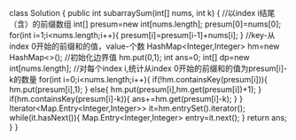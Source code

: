 class Solution {
    public int subarraySum(int[] nums, int k) {
        //以index i结尾（含）的前缀数组
        int[] presum=new int[nums.length];
        presum[0]=nums[0];
        for(int i=1;i<nums.length;i++){
            presum[i]=presum[i-1]+nums[i];
        }
        //key-从index 0开始的前缀和的值，value-个数
        HashMap<Integer,Integer> hm=new HashMap<>();
        //初始化边界值
        hm.put(0,1);
        int ans=0;
        int[] dp=new int[nums.length];
        //对每个index i,统计从index 0开始的前缀和的值为presum[i]-k的数量
        for(int i=0;i<nums.length;i++){
            if(!hm.containsKey(presum[i])){
                hm.put(presum[i],1);
            }
            else{
                hm.put(presum[i],hm.get(presum[i])+1);
            }
            if(hm.containsKey(presum[i]-k)){
                ans+=hm.get(presum[i]-k);
            }
        }
        Iterator<Map.Entry<Integer,Integer>> it=hm.entrySet().iterator();
        while(it.hasNext()){
            Map.Entry<Integer,Integer> entry=it.next();
        }
        return ans;
    }
}